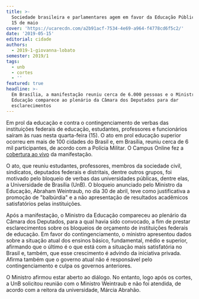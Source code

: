 ```yaml
---
title: >-
  Sociedade brasileira e parlamentares agem em favor da Educação Pública neste
  15 de maio
cover: 'https://ucarecdn.com/a2b91acf-7534-4e69-a964-f4778cd6f5c2/'
date: '2019-05-15'
editorial: cidade
authors:
  - 2019-1-giovanna-lobato
semester: 2019/1
tags:
  - unb
  - cortes
  - ''
featured: true
headline: >-
  Em Brasília, a manifestação reuniu cerca de 6.000 pessoas e o Ministro da
  Educação comparece ao plenário da Câmara dos Deputados para dar
  esclarecimentos
---
```

Em prol da educação e contra o contingenciamento de verbas das instituições federais de educação, estudantes, professores e funcionários saíram às ruas nesta quarta-feira (15). O ato em prol educação superior ocorreu em mais de 100 cidades do Brasil e, em Brasília, reuniu cerca de 6 mil participantes, de acordo com a Polícia Militar. O Campus Online fez a [cobertura ao vivo](https://twitter.com/campusitounb/status/1128648472821993472) da manifestação.

O ato, que reuniu estudantes, professores, membros da sociedade civil, sindicatos, deputados federais e distritais, dentre outros grupos, foi motivado pelo bloqueio de verbas das universidades públicas, dentre elas, a Universidade de Brasília (UnB). O bloqueio anunciado pelo Ministro da Educação, Abraham Weintraub, no dia 30 de abril, teve como justificativa a promoção de "balbúrdia" e a não apresentação de resultados acadêmicos satisfatórios pelas instituições.

Após a manifestação, o Ministro da Educação compareceu ao plenário da Câmara dos Deputados, para a qual havia sido convocado, a fim de prestar esclarecimentos sobre os bloqueios de orçamento de instituições federais de educação. Em favor do contingenciamento, o ministro apresentou dados sobre a situação atual dos ensinos básico, fundamental, médio e superior, afirmando que o último é o que está com a situação mais satisfatória no Brasil e, também, que esse crescimento é advindo da iniciativa privada. Afirma também que o governo atual não é responsável pelo contingenciamento e culpa os governos anteriores. 

O Ministro afirmou estar aberto ao diálogo. No entanto, logo após os cortes, a UnB solicitou reunião com o Ministro Weintraub e não foi atendida, de acordo com a reitora da universidade, Márcia Abrahão.
